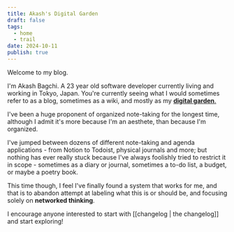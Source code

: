 ```yaml
---
title: Akash's Digital Garden
draft: false
tags:
  - home
  - trail
date: 2024-10-11
publish: true
---
```


Welcome to my blog.

I'm Akash Bagchi. A 23 year old software developer currently living and working in Tokyo, Japan. You're currently seeing what I would sometimes refer to as a blog, sometimes as a wiki, and mostly as my [**digital garden**.](https://jzhao.xyz/posts/networked-thought)

I've been a huge proponent of organized note-taking for the longest time, although I admit it's more because I'm an aesthete, than because I'm organized.

I've jumped between dozens of different note-taking and agenda applications - from Notion to Todoist, physical journals and more; but nothing has ever really stuck because I've always foolishly tried to restrict it in scope - sometimes as a diary or journal, sometimes a to-do list, a budget, or maybe a poetry book.

This time though, I feel I've finally found a system that works for me, and that is to abandon attempt at labeling what this is or should be, and focusing solely on **networked thinking**.

I encourage anyone interested to start with [[changelog | the changelog]] and start exploring!
